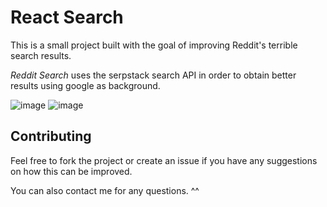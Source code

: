 
# React Search

This is a small project built with the goal of improving Reddit's terrible search results.

*Reddit Search* uses the serpstack search API in order to obtain better results using google as background.

![image](https://user-images.githubusercontent.com/37421912/109436027-64dc6780-7a15-11eb-967f-b7c1b71f04b2.png)
![image](https://user-images.githubusercontent.com/37421912/109436051-8b020780-7a15-11eb-9b05-ecf82160019a.png)


## Contributing

Feel free to fork the project or create an issue if you have any suggestions on how this can be improved.

You can also contact me for any questions. ^^
